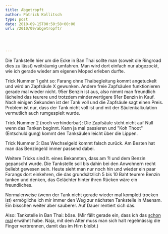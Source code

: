 ```yaml
---
title: Abgetropft
author: Patrick Kollitsch
type: post
date: 2010-09-15T00:50:58+00:00
url: /2010/09/abgetropft/




---
```

Die Tankstelle hier um die Ecke in Ban Thai sollte man (soweit die Ringroad dies zu lässt) weiträumig umfahren. Man wird dort einfach nur abgezockt, wie ich gerade wieder am eigenen Moped erleben durfte.

Trick Nummer 1 geht so: Farang ohne Thaibegleitung kommt angetuckelt und wird an Zapfsäule X gewunken. Andere freie Zapfsäulen funktionieren gerade mal wieder nicht. 95er Benzin ist aus, also nimmt man freundlich lächelnd das teurere und trotzdem minderwertigere 91er Benzin in Kauf. Nach einigen Sekunden ist der Tank voll und die Zapfsäule sagt einen Preis. Problem ist nur, dass der Tank nicht voll ist und mit der Säulenkalkulation vermutlich auch rumgespielt wurde.

Trick Nummer 2 (noch verhinderbar): Die Zapfsäule steht nicht auf Null wenn das Tanken beginnt. Kann ja mal passieren und "Koh Thoot" (Entschuldigung) kommt den Tanksäulen leicht über die Lippen.

Trick Nummer 3: Das Wechselgeld kommt falsch zurück. Am Besten hat man das Benzingeld immer passend dabei.

Weitere Tricks sind lt. eines Bekannten, dass am ?l und dem Benzin gepanscht wurde. Die Tankstelle soll bis dahin bei den Anwohnern recht beliebt gewesen sein. Heute sieht man nur noch hin und wieder ein paar Farangs dort einkehren, die das grundsätzlich 5 bis 10 Baht teurere Benzin tanken und denken, das Gelächter hinter ihren Rücken wäre ein freundliches. 

Normalerweise (wenn der Tank nicht gerade wieder mal komplett trocken ist) ermögliche ich mir immer den Weg zur nächsten Tankstelle in Maenam. Ein bisschen weiter aber sauberer. Auf Dauer rentiert sich das.

Also: Tankstelle in Ban Thai: böse. (Mir fällt gerade ein, dass ich das <a href="1614">schon mal</a> erwähnt habe. Naja, mit dem Alter muss man sich halt regelmässig die Finger verbrennen, damit das im Hirn bleibt.)